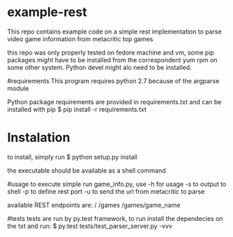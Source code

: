 # example-rest
This repo contains example code on a simple rest implementation to parse video game information from metacritic top games

this repo was only properly tested on fedore machine and vm, some pip packages might have to be installed from the correspondent yum rpm on some other system. Python devel might alo need to be installed.

#requirements
This program requires python 2.7 because of the argparse module

Python package requirements are provided in requirements.txt and can be installed with pip
$ pip install -r requirements.txt 

# Instalation
to install, simply run
$ python setup.py install

the executable should be available as a shell command

#usage
to execute simple run game_info.py, use -h for usage
-s to output to shell
-p to define rest port
-u to send the url from metacritic to parse

available REST endpoints are:
/
/games
/games/game_name

#tests
tests are run by py.test framework, to run install the dependecies on the txt and run:
$ py.test tests/test_parser_server.py -vvv
